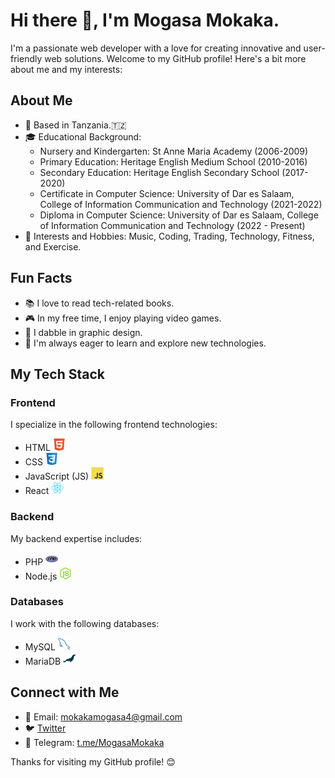 # Hi there 👋, I'm Mogasa Mokaka.

I'm a passionate web developer with a love for creating innovative and user-friendly web solutions. Welcome to my GitHub profile! Here's a bit more about me and my interests:

## About Me

- 📍 Based in Tanzania.🇹🇿
- 🎓 Educational Background:
  - Nursery and Kindergarten: St Anne Maria Academy (2006-2009)
  - Primary Education: Heritage English Medium School (2010-2016)
  - Secondary Education: Heritage English Secondary School (2017-2020)
  - Certificate in Computer Science: University of Dar es Salaam, College of Information Communication and Technology (2021-2022)
  - Diploma in Computer Science: University of Dar es Salaam, College of Information Communication and Technology (2022 - Present)
- 🌟 Interests and Hobbies: Music, Coding, Trading, Technology, Fitness, and Exercise.

## Fun Facts

- 📚 I love to read tech-related books.
- 🎮 In my free time, I enjoy playing video games.
- 🎨 I dabble in graphic design.
- 🌱 I'm always eager to learn and explore new technologies.

## My Tech Stack

### Frontend

I specialize in the following frontend technologies:

- HTML <img src="https://raw.githubusercontent.com/devicons/devicon/master/icons/html5/html5-original.svg" width="20" height="20">
- CSS <img src="https://raw.githubusercontent.com/devicons/devicon/master/icons/css3/css3-original.svg" width="20" height="20">
- JavaScript (JS) <img src="https://raw.githubusercontent.com/devicons/devicon/master/icons/javascript/javascript-original.svg" width="20" height="20">
- React <img src="https://raw.githubusercontent.com/devicons/devicon/master/icons/react/react-original.svg" width="20" height="20">

### Backend

My backend expertise includes:

- PHP <img src="https://raw.githubusercontent.com/devicons/devicon/master/icons/php/php-original.svg" width="20" height="20">
- Node.js <img src="https://raw.githubusercontent.com/devicons/devicon/master/icons/nodejs/nodejs-original.svg" width="20" height="20">

### Databases

I work with the following databases:

- MySQL <img src="https://raw.githubusercontent.com/devicons/devicon/master/icons/mysql/mysql-original.svg" width="20" height="20">
- MariaDB <img src="https://raw.githubusercontent.com/devicons/devicon/master/icons/mariadb/mariadb-original.svg" width="20" height="20">

## Connect with Me

- 📧 Email: mokakamogasa4@gmail.com
- 🐦 [Twitter](https://twitter.com/MogasaMokaka)
- 💬 Telegram: [t.me/MogasaMokaka](https://t.me/MogasaMokaka)

Thanks for visiting my GitHub profile! 😊

<!---
MogasaMokaka/MogasaMokaka is a ✨ special ✨ repository because its `README.md` (this file) appears on your GitHub profile.
You can click the Preview link to take a look at your changes.
--->
